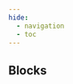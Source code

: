 ```yaml
---
hide:
  - navigation
  - toc
---
```

<script src="https://cdnjs.cloudflare.com/ajax/libs/dompurify/3.0.8/purify.min.js"></script>
<link rel="stylesheet" href="/styles/workflows.css">
<script src="/javascript/workflows.js"></script>
<section class="mdx-container portfolio-section">
  <div class="md-grid md-typeset">
    <div class="text-center">
      <h1>Blocks</h1>
    </div>
    <div class="custom-grid">
<!--- AUTOGENERATED_BLOCKS_LIST -->
<p class="card block-card" data-url="condition_block" data-name="Condition" data-desc="Control the flow of a workflow based on the result of a step." data-labels="FLOW_CONTROL, APACHE-2.0" data-author=""></p>
<p class="card block-card" data-url="detections_consensus_block" data-name="DetectionsConsensus" data-desc="Combine predictions from multiple detections models to make a decision about object presence." data-labels="FUSION, APACHE-2.0" data-author=""></p>
<p class="card block-card" data-url="clip_comparison_block" data-name="ClipComparison" data-desc="Compare CLIP image and text embeddings." data-labels="MODEL, APACHE-2.0" data-author=""></p>
<p class="card block-card" data-url="lmm_block" data-name="LMM" data-desc="Run a large language model." data-labels="MODEL, APACHE-2.0" data-author=""></p>
<p class="card block-card" data-url="lmm_for_classification_block" data-name="LMMForClassification" data-desc="Run a large language model for classification." data-labels="MODEL, APACHE-2.0" data-author=""></p>
<p class="card block-card" data-url="ocr_model_block" data-name="OCRModel" data-desc="Run Optical Character Recognition on a model." data-labels="MODEL, APACHE-2.0" data-author=""></p>
<p class="card block-card" data-url="yolo_world_model_block" data-name="YoloWorldModel" data-desc="Run a zero-shot object detection model." data-labels="MODEL, APACHE-2.0" data-author=""></p>
<p class="card block-card" data-url="roboflow_instance_segmentation_block" data-name="InstanceSegmentationModel" data-desc="Run an instance segmentation model." data-labels="MODEL, APACHE-2.0" data-author=""></p>
<p class="card block-card" data-url="roboflow_keypoint_detection_block" data-name="KeypointsDetectionModel" data-desc="Run inference on a keypoint detection model." data-labels="MODEL, APACHE-2.0" data-author=""></p>
<p class="card block-card" data-url="roboflow_classification_block" data-name="ClassificationModel" data-desc="Run a classification model." data-labels="MODEL, APACHE-2.0" data-author=""></p>
<p class="card block-card" data-url="roboflow_multi_label_classification_block" data-name="MultiLabelClassificationModel" data-desc="Run a multi-label classification model." data-labels="MODEL, APACHE-2.0" data-author=""></p>
<p class="card block-card" data-url="roboflow_object_detection_block" data-name="ObjectDetectionModel" data-desc="Detect objects using an object detection model." data-labels="MODEL, APACHE-2.0" data-author=""></p>
<p class="card block-card" data-url="barcode_detection_block" data-name="BarcodeDetector" data-desc="Run Optical Character Recognition on a model." data-labels="MODEL, APACHE-2.0" data-author=""></p>
<p class="card block-card" data-url="qr_code_detection_block" data-name="QRCodeDetector" data-desc="Detect the location of QR codes in an image." data-labels="MODEL, APACHE-2.0" data-author=""></p>
<p class="card block-card" data-url="active_learning_data_collector_block" data-name="ActiveLearningDataCollector" data-desc="Collect data and predictions that flow through workflows for use in active learning." data-labels="SINK, APACHE-2.0" data-author=""></p>
<p class="card block-card" data-url="absolute_static_crop_block" data-name="AbsoluteStaticCrop" data-desc="Use absolute coordinates for cropping." data-labels="TRANSFORMATION, APACHE-2.0" data-author=""></p>
<p class="card block-card" data-url="crop_block" data-name="Crop" data-desc="Create dynamic crops from a detections model." data-labels="TRANSFORMATION, APACHE-2.0" data-author=""></p>
<p class="card block-card" data-url="detection_filter_block" data-name="DetectionFilter" data-desc="Filter predictions from detection models based on defined conditions." data-labels="TRANSFORMATION, APACHE-2.0" data-author=""></p>
<p class="card block-card" data-url="detection_offset_block" data-name="DetectionOffset" data-desc="Apply a fixed offset on the width and height of detections." data-labels="TRANSFORMATION, APACHE-2.0" data-author=""></p>
<p class="card block-card" data-url="relative_static_crop_block" data-name="RelativeStaticCrop" data-desc="Use relative coordinates for cropping." data-labels="TRANSFORMATION, APACHE-2.0" data-author=""></p>
<!--- AUTOGENERATED_BLOCKS_LIST -->
    </div>
  </div>
</section>
